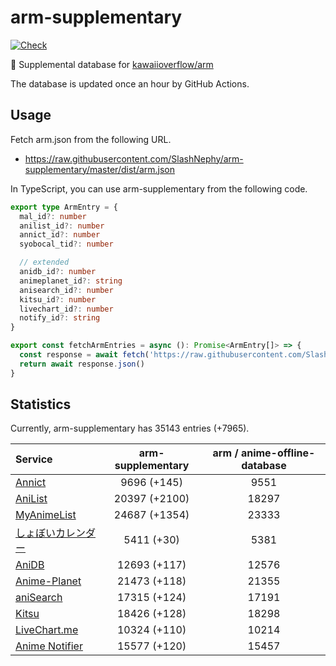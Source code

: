 # arm-supplementary

[![Check](https://github.com/SlashNephy/arm-supplementary/actions/workflows/check-node.yml/badge.svg)](https://github.com/SlashNephy/arm-supplementary/actions/workflows/check-node.yml)

💊 Supplemental database for [kawaiioverflow/arm](https://github.com/kawaiioverflow/arm)

The database is updated once an hour by GitHub Actions.

## Usage

Fetch arm.json from the following URL.

- https://raw.githubusercontent.com/SlashNephy/arm-supplementary/master/dist/arm.json

In TypeScript, you can use arm-supplementary from the following code.

```TypeScript
export type ArmEntry = {
  mal_id?: number
  anilist_id?: number
  annict_id?: number
  syobocal_tid?: number

  // extended
  anidb_id?: number
  animeplanet_id?: string
  anisearch_id?: number
  kitsu_id?: number
  livechart_id?: number
  notify_id?: string
}

export const fetchArmEntries = async (): Promise<ArmEntry[]> => {
  const response = await fetch('https://raw.githubusercontent.com/SlashNephy/arm-supplementary/master/dist/arm.json')
  return await response.json()
}
```

## Statistics

Currently, arm-supplementary has 35143 entries (+7965).

| Service                                     | arm-supplementary | arm / anime-offline-database |
| :------------------------------------------ | :---------------: | :--------------------------: |
| [Annict](https://annict.com)                |    9696 (+145)    |             9551             |
| [AniList](https://anilist.co)               |   20397 (+2100)   |            18297             |
| [MyAnimeList](https://myanimelist.net)      |   24687 (+1354)   |            23333             |
| [しょぼいカレンダー](https://cal.syoboi.jp) |    5411 (+30)     |             5381             |
| [AniDB](https://anidb.net)                  |   12693 (+117)    |            12576             |
| [Anime-Planet](https://anime-planet.com)    |   21473 (+118)    |            21355             |
| [aniSearch](https://anisearch.com)          |   17315 (+124)    |            17191             |
| [Kitsu](https://kitsu.io)                   |   18426 (+128)    |            18298             |
| [LiveChart.me](https://livechart.me)        |   10324 (+110)    |            10214             |
| [Anime Notifier](https://notify.moe)        |   15577 (+120)    |            15457             |
